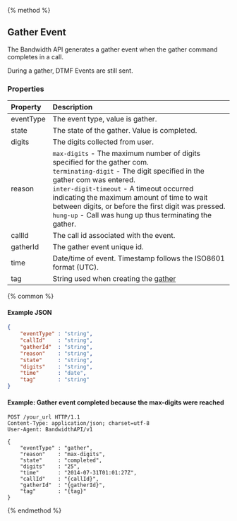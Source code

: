 {% method %}
## Gather Event
The Bandwidth API generates a gather event when the gather command completes in a call.

During a gather, DTMF Events are still sent.

### Properties
| Property  | Description                                                                                                                                                                                                                                                                                                                                                              |
|:----------|:-------------------------------------------------------------------------------------------------------------------------------------------------------------------------------------------------------------------------------------------------------------------------------------------------------------------------------------------------------------------------|
| eventType | The event type, value is gather.                                                                                                                                                                                                                                                                                                                                         |
| state     | The state of the gather. Value is completed.                                                                                                                                                                                                                                                                                                                             |
| digits    | The digits collected from user.                                                                                                                                                                                                                                                                                                                                          |
| reason    | `max-digits` - The maximum number of digits specified for the gather com.<br> `terminating-digit` - The digit specified in the gather com was entered.<br> `inter-digit-timeout` - A timeout occurred indicating the maximum amount of time to wait between digits, or before the first digit was pressed.<br> `hung-up` - Call was hung up thus terminating the gather. |
| callId    | The call id associated with the event.                                                                                                                                                                                                                                                                                                                                   |
| gatherId  | The gather event unique id.                                                                                                                                                                                                                                                                                                                                              |
| time      | Date/time of event. Timestamp follows the ISO8601 format (UTC).                                                                                                                                                                                                                                                                                                          |
| tag       | String used when creating the [gather](../methods/calls/postCallsCallIdGather.md)                                                                                                                                                                                                                                                                                        |

{% common %}

#### Example JSON

```json
{
    "eventType" : "string",
    "callId"    : "string",
    "gatherId"  : "string",
    "reason"    : "string",
    "state"     : "string",
    "digits"    : "string",
    "time"      : "date",
    "tag"       : "string"
}
```

#### Example: Gather event completed because the max-digits were reached

```http
POST /your_url HTTP/1.1
Content-Type: application/json; charset=utf-8
User-Agent: BandwidthAPI/v1

{
    "eventType" : "gather",
    "reason"    : "max-digits",
    "state"     : "completed",
    "digits"    : "25",
    "time"      : "2014-07-31T01:01:27Z",
    "callId"    : "{callId}",
    "gatherId"  : "{gatherId}",
    "tag"       : "{tag}"
}
```

{% endmethod %}
